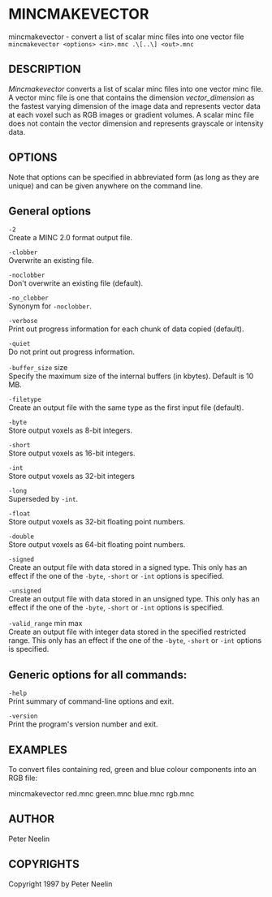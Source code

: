 ---
---
# MINCMAKEVECTOR

mincmakevector - convert a list of scalar minc files into one vector file
` mincmakevector <options> <in>.mnc .\[..\] <out>.mnc`

## DESCRIPTION

*Mincmakevector* converts a list of scalar minc files into one vector minc file. A vector minc file is one that contains the dimension *vector\_dimension* as the fastest varying dimension of the image data and represents vector data at each voxel such as RGB images or gradient volumes. A scalar minc file does not contain the vector dimension and represents grayscale or intensity data.

## OPTIONS

Note that options can be specified in abbreviated form (as long as they are unique) and can be given anywhere on the command line.

## General options

`-2`  
Create a MINC 2.0 format output file.

`-clobber`  
Overwrite an existing file.

`-noclobber`  
Don't overwrite an existing file (default).

`-no_clobber`  
Synonym for `-noclobber`.

`-verbose`  
Print out progress information for each chunk of data copied (default).

`-quiet`  
Do not print out progress information.

`-buffer_size` size  
Specify the maximum size of the internal buffers (in kbytes). Default is 10 MB.

`-filetype`  
Create an output file with the same type as the first input file (default).

`-byte`  
Store output voxels as 8-bit integers.

`-short`  
Store output voxels as 16-bit integers.

`-int`  
Store output voxels as 32-bit integers

`-long`  
Superseded by `-int`.

`-float`  
Store output voxels as 32-bit floating point numbers.

`-double`  
Store output voxels as 64-bit floating point numbers.

`-signed`  
Create an output file with data stored in a signed type. This only has an effect if the one of the `-byte`, `-short` or `-int` options is specified.

`-unsigned`  
Create an output file with data stored in an unsigned type. This only has an effect if the one of the `-byte`, `-short` or `-int` options is specified.

`-valid_range` min max  
Create an output file with integer data stored in the specified restricted range. This only has an effect if the one of the `-byte`, `-short` or `-int` options is specified.

## Generic options for all commands:

`-help`  
Print summary of command-line options and exit.

`-version`  
Print the program's version number and exit.

## EXAMPLES

To convert files containing red, green and blue colour components into an RGB file:

mincmakevector red.mnc green.mnc blue.mnc rgb.mnc

## AUTHOR

Peter Neelin

## COPYRIGHTS

Copyright 1997 by Peter Neelin
